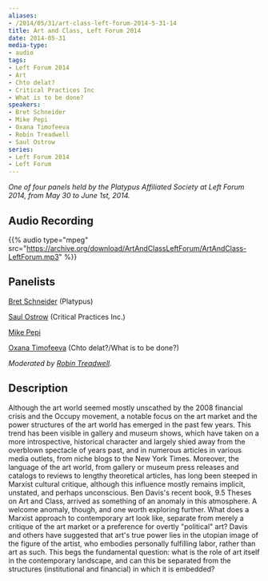 ```yaml
---
aliases:
- /2014/05/31/art-class-left-forum-2014-5-31-14
title: Art and Class, Left Forum 2014
date: 2014-05-31
media-type:
- audio
tags:
- Left Forum 2014
- Art
- Chto delat?
- Critical Practices Inc
- What is to be done?
speakers:
- Bret Schneider
- Mike Pepi
- Oxana Timofeeva
- Robin Treadwell
- Saul Ostrow
series:
- Left Forum 2014
- Left Forum
---
```


_One of four panels held by the Platypus Affiliated Society at Left Forum 2014, from May 30 to June 1st, 2014._

## Audio Recording

{{% audio type="mpeg" src="https://archive.org/download/ArtAndClassLeftForum/ArtAndClass-LeftForum.mp3" %}}


## Panelists

[Bret Schneider](/speakers/bret-schneider/) (Platypus)

[Saul Ostrow](/speakers/saul-ostrow/) (Critical Practices Inc.)

[Mike Pepi](/speakers/mike-pepi/)

[Oxana Timofeeva](/speakers/oxana-timofeeva/) (Chto delat?/What is to be done?)

_Moderated by [Robin Treadwell](/speakers/robin-treadwell)._



## Description

Although the art world seemed mostly unscathed by the 2008 financial crisis and the Occupy movement, a notable focus on the art market and the power structures of the art world has emerged in the past few years. This trend has been visible in gallery and museum shows, which have taken on a more introspective, historical character and largely shied away from the overblown spectacle of years past, and in numerous articles in various media outlets, from niche blogs to the New York Times. Moreover, the language of the art world, from gallery or museum press releases and catalogs to reviews to lengthy theoretical articles, has long been steeped in Marxist cultural critique, although this influence mostly remains implicit, unstated, and perhaps unconscious. Ben Davis's recent book, 9.5 Theses on Art and Class, arrived as something of an anomaly in this atmosphere. A welcome anomaly, though, and one worth exploring further. What does a Marxist approach to contemporary art look like, separate from merely a critique of the art market or a preference for overtly "political" art? Davis and others have suggested that art's true power lies in the utopian image of the figure of the artist, who embodies personally fulfilling labor, rather than art as such. This begs the fundamental question: what is the role of art itself in the contemporary landscape, and can this be separated from the structures (institutional and financial) in which it is embedded?
